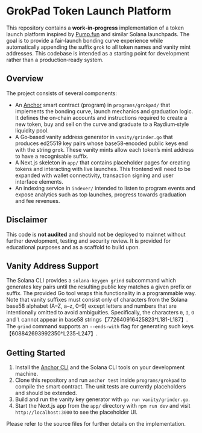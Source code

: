 # GrokPad Token Launch Platform

This repository contains a **work‑in‑progress** implementation of a token
launch platform inspired by [Pump.fun](https://pump.fun/) and similar
Solana launchpads.  The goal is to provide a fair‑launch bonding curve
experience while automatically appending the suffix `grok` to all token
names and vanity mint addresses.  This codebase is intended as a
starting point for development rather than a production‑ready system.

## Overview

The project consists of several components:

* An [Anchor](https://book.anchor-lang.com/) smart contract (program) in
  `programs/grokpad/` that implements the bonding curve, launch
  mechanics and graduation logic.  It defines the on‑chain accounts
  and instructions required to create a new token, buy and sell on
  the curve and graduate to a Raydium‑style liquidity pool.
* A Go‑based vanity address generator in `vanity/grinder.go` that
  produces ed25519 key pairs whose base58‑encoded public keys end with
  the string `grok`.  These vanity mints allow each token’s mint
  address to have a recognisable suffix.
* A Next.js skeleton in `app/` that contains placeholder pages for
  creating tokens and interacting with live launches.  This frontend
  will need to be expanded with wallet connectivity, transaction
  signing and user interface elements.
* An indexing service in `indexer/` intended to listen to program
  events and expose analytics such as top launches, progress towards
  graduation and fee revenues.

## Disclaimer

This code is **not audited** and should not be deployed to mainnet
without further development, testing and security review.  It is
provided for educational purposes and as a scaffold to build upon.

## Vanity Address Support

The Solana CLI provides a `solana-keygen grind` subcommand which
generates key pairs until the resulting public key matches a given
prefix or suffix.  The provided Go tool wraps this functionality in a
programmable way.  Note that vanity suffixes must consist only of
characters from the Solana base58 alphabet (A–Z, a–z, 0–9) except
letters and numbers that are intentionally omitted to avoid
ambiguities.  Specifically, the characters `0`, `I`, `O` and `l`
cannot appear in base58 strings【772640916425823†L181-L187】.  The `grind` command
supports an `--ends-with` flag for generating such keys【608842693992350†L235-L247】.

## Getting Started

1. Install the [Anchor CLI](https://www.anchor-lang.com/docs/installation) and the
   Solana CLI tools on your development machine.
2. Clone this repository and run `anchor test` inside
   `programs/grokpad` to compile the smart contract.  The unit tests
   are currently placeholders and should be extended.
3. Build and run the vanity key generator with `go run vanity/grinder.go`.
4. Start the Next.js app from the `app/` directory with `npm run
   dev` and visit `http://localhost:3000` to see the placeholder UI.

Please refer to the source files for further details on the
implementation.